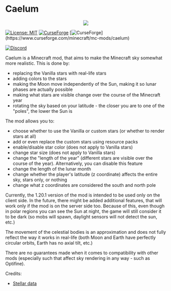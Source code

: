 # Caelum 

<p align="center"><img src="https://i.postimg.cc/yNRq8w6w/caelum.png"></p>

[![License: MIT](https://img.shields.io/badge/License-MIT-yellow.svg)](https://opensource.org/licenses/MIT)
[![CurseForge](https://cf.way2muchnoise.eu/556708.svg)](https://www.curseforge.com/minecraft/mc-mods/caelum)
[![CurseForge](https://cf.way2muchnoise.eu/versions/For%20MC_556708_all.svg?)](https://www.curseforge.com/minecraft/mc-mods/caelum)

[![Discord](https://img.shields.io/discord/765992108602687558.svg?style=for-the-badge)](https://discord.gg/sJQWn8p)


Caelum is a Minecraft mod, that aims to make the Minecraft sky somewhat more realistic. This is done by:
* replacing the Vanilla stars with real-life stars
* adding colors to the stars
* making the Moon move independently of the Sun, making it so lunar phases are actually possible
* making what stars are visible change over the course of the Minecraft year
* rotating the sky based on your latitude - the closer you are to one of the "poles", the lower the Sun is

The mod allows you to:
* choose whether to use the Vanilla or custom stars (or whether to render stars at all)
* add or even replace the custom stars using resource packs
* enable/disable star color (does not apply to Vanilla stars)
* change star size (does not apply to Vanilla stars)
* change the "length of the year" (different stars are visible over the course of the year). Alternatively, you can disable this feature
* change the length of the lunar month
* change whether the player's latitude (z coordinate) affects the entire sky, stars only, or nothing
* change what z coordinates are considered the south and north pole

Currently, the 1.20.1 version of the mod is intended to be used only on the client side. In the future, there might be added additional features, that will work only if the mod is on the server side too.
Because of this, even though in polar regions you can see the Sun at night, the game will still consider it to be dark (so mobs will spawn, daylight sensors will not detect the sun, etc.)

The movement of the celestial bodies is an approximation and does not fully reflect the way it works in real-life (both Moon and Earth have perfectly circular orbits, Earth has no axial tilt, etc.)

There are no guarantees made when it comes to compatibility with other mods (especially such that affect sky rendering in any way - such as Optifine).

Credits:
* [Stellar data](https://github.com/frostoven/BSC5P-JSON-XYZ)
